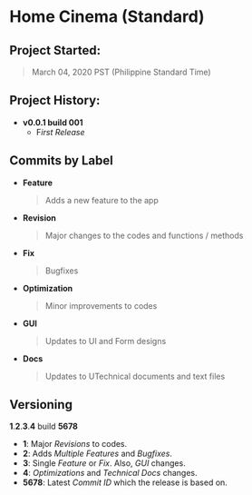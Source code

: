 # Home Cinema (Standard)

## Project Started:

> March 04, 2020 PST (Philippine Standard Time)

## Project History:

- **v0.0.1 build 001**
  - F*irst Release*
  
## Commits by Label

- **Feature**
  > Adds a new feature to the app
- **Revision**
  > Major changes to the codes  and functions / methods
- **Fix**
  > Bugfixes
- **Optimization**
  > Minor improvements to codes
- **GUI**
  > Updates to UI and Form designs
- **Docs**
  > Updates to UTechnical documents and text files
  
## Versioning

**1**.**2**.**3**.**4** build **5678**

- **1**: Major *Revisions* to codes.
- **2**: Adds *Multiple Features* and *Bugfixes*.
- **3**: Single *Feature* or *Fix*. Also, *GUI* changes.
- **4**: *Optimizations* and *Technical Docs* changes.
- **5678**: Latest *Commit ID* which the release is based on.